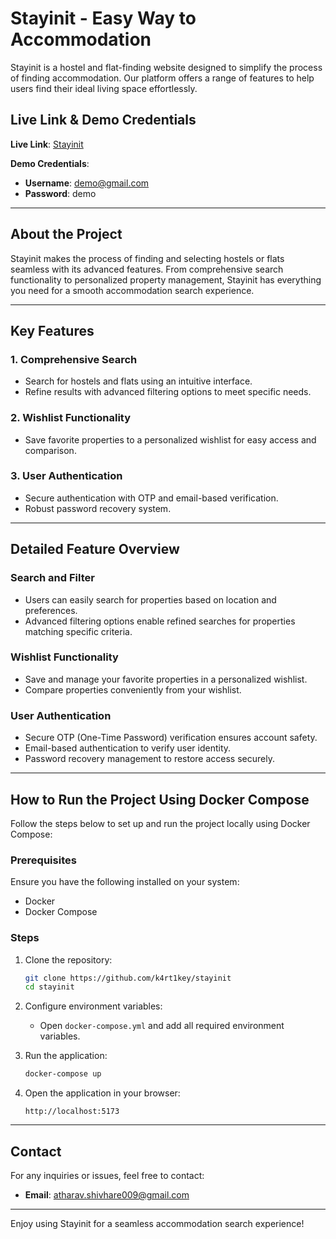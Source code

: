 # Stayinit - Easy Way to Accommodation

Stayinit is a hostel and flat-finding website designed to simplify the process of finding accommodation. Our platform offers a range of features to help users find their ideal living space effortlessly.

## Live Link & Demo Credentials

**Live Link**: [Stayinit](https://www.stayinit.in)

**Demo Credentials**:
- **Username**: demo@gmail.com
- **Password**: demo

---

## About the Project

Stayinit makes the process of finding and selecting hostels or flats seamless with its advanced features. From comprehensive search functionality to personalized property management, Stayinit has everything you need for a smooth accommodation search experience.

---

## Key Features

### 1. **Comprehensive Search**
- Search for hostels and flats using an intuitive interface.
- Refine results with advanced filtering options to meet specific needs.

### 2. **Wishlist Functionality**
- Save favorite properties to a personalized wishlist for easy access and comparison.

### 3. **User Authentication**
- Secure authentication with OTP and email-based verification.
- Robust password recovery system.

---

## Detailed Feature Overview

### **Search and Filter**
- Users can easily search for properties based on location and preferences.
- Advanced filtering options enable refined searches for properties matching specific criteria.

### **Wishlist Functionality**
- Save and manage your favorite properties in a personalized wishlist.
- Compare properties conveniently from your wishlist.

### **User Authentication**
- Secure OTP (One-Time Password) verification ensures account safety.
- Email-based authentication to verify user identity.
- Password recovery management to restore access securely.

---

## How to Run the Project Using Docker Compose

Follow the steps below to set up and run the project locally using Docker Compose:

### Prerequisites
Ensure you have the following installed on your system:
- Docker
- Docker Compose

### Steps
1. Clone the repository:
   ```bash
   git clone https://github.com/k4rt1key/stayinit
   cd stayinit
   ```

2. Configure environment variables:
   - Open `docker-compose.yml` and add all required environment variables.

3. Run the application:
   ```bash
   docker-compose up
   ```

4. Open the application in your browser:
   ```
   http://localhost:5173
   ```

---

## Contact
For any inquiries or issues, feel free to contact:
- **Email**: atharav.shivhare009@gmail.com

---

Enjoy using Stayinit for a seamless accommodation search experience!
